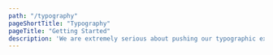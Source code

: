 ```yaml
---
path: "/typography"
pageShortTitle: "Typography"
pageTitle: "Getting Started"
description: 'We are extremely serious about pushing our typographic experience to next level'
---
```

